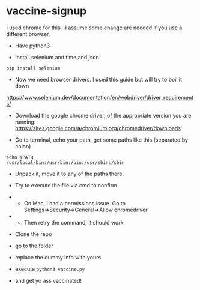 # vaccine-signup

I used chrome for this--I assume some change are needed if you use a different browser. 

* Have python3

* Install selenium and time and json

`pip install selenium`


* Now we need browser drivers. I used this guide but will try to boil it down

https://www.selenium.dev/documentation/en/webdriver/driver_requirements/

* Download the google chrome driver, of the appropriate version you are running:
https://sites.google.com/a/chromium.org/chromedriver/downloads

* Go to terminal, echo your path, get some paths like this (separated by colon)

```
echo $PATH
/usr/local/bin:/usr/bin:/bin:/usr/sbin:/sbin

```

* Unpack it, move it to any of the paths there.

* Try to execute the file via cmd to confirm

* * On Mac, I had a permissions issue. Go to Settings=>Security=>General=>Allow chromedriver

* * Then retry the command, it should work

* Clone the repo
* go to the folder
* replace the dummy info with yours
* execute `python3 vaccine.py`
* and get yo ass vaccinated!